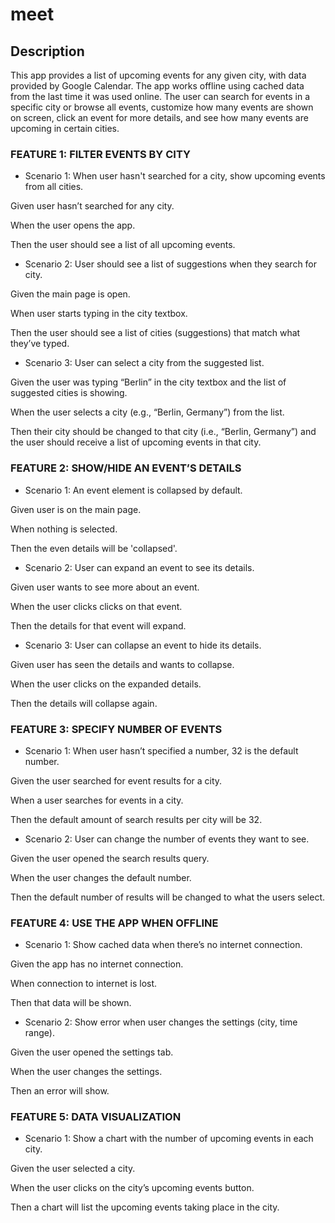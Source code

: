 # meet

## Description

This app provides a list of upcoming events for any given city, with data provided by Google Calendar. The app works offline using cached data from the last time it was used online. The user can search for events in a specific city or browse all events, customize how many events are shown on screen, click an event for more details, and see how many events are upcoming in certain cities.

### FEATURE 1: FILTER EVENTS BY CITY

- Scenario 1: When user hasn't searched for a city, show upcoming events from all cities.

Given user hasn’t searched for any city.

When the user opens the app.

Then the user should see a list of all upcoming events.

- Scenario 2: User should see a list of suggestions when they search for city.

Given the main page is open.

When user starts typing in the city textbox.

Then the user should see a list of cities (suggestions) that match what they’ve typed.

- Scenario 3: User can select a city from the suggested list.

Given the user was typing “Berlin” in the city textbox and the list of suggested cities is showing.

When the user selects a city (e.g., “Berlin, Germany”) from the list.

Then their city should be changed to that city (i.e., “Berlin, Germany”) and the user should receive a list of upcoming events in that city.

### FEATURE 2: SHOW/HIDE AN EVENT’S DETAILS

- Scenario 1: An event element is collapsed by default.

Given user is on the main page.

When nothing is selected.

Then the even details will be 'collapsed'.

- Scenario 2: User can expand an event to see its details.

Given user wants to see more about an event.

When the user clicks clicks on that event.

Then the details for that event will expand.

- Scenario 3: User can collapse an event to hide its details.

Given user has seen the details and wants to collapse.

When the user clicks on the expanded details.

Then the details will collapse again.

### FEATURE 3: SPECIFY NUMBER OF EVENTS

- Scenario 1: When user hasn’t specified a number, 32 is the default number.

Given the user searched for event results for a city.

When a user searches for events in a city.

Then the default amount of search results per city will be 32.

- Scenario 2: User can change the number of events they want to see.

Given the user opened the search results query.

When the user changes the default number.

Then the default number of results will be changed to what the users select.

### FEATURE 4: USE THE APP WHEN OFFLINE

- Scenario 1: Show cached data when there’s no internet connection.

Given the app has no internet connection.

When connection to internet is lost.

Then that data will be shown.

- Scenario 2: Show error when user changes the settings (city, time range).

Given the user opened the settings tab.

When the user changes the settings.

Then an error will show.

### FEATURE 5: DATA VISUALIZATION

- Scenario 1: Show a chart with the number of upcoming events in each city.

Given the user selected a city.

When the user clicks on the city’s upcoming events button.

Then a chart will list the upcoming events taking place in the city.
